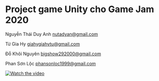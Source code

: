 # Project game Unity cho Game Jam 2020
Nguyễn Thái Duy Anh	nutadyan@gmail.com

Từ Gia Hy	giahygiahytu@gmail.com

Đỗ Khôi Nguyên	bigshow292000@gmail.com

Phan Sơn Lộc	phansonloc1999@gmail.com

[![Watch the video](https://i.imgur.com/vKb2F1B.png)](https://fb.watch/lDfojVX_J8/)
